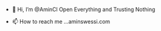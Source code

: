 - 👋 Hi, I’m @AminCl
Open Everything and Trusting Nothing

- 📫 How to reach me ...aminswessi.com

<!---
AminCl/AminCl is a ✨ special ✨ repository because its `README.md` (this file) appears on your GitHub profile.
You can click the Preview link to take a look at your changes.
--->
